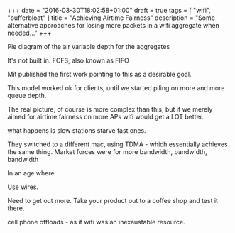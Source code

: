 +++
date = "2016-03-30T18:02:58+01:00"
draft = true
tags = [ "wifi", "bufferbloat" ]
title = "Achieving Airtime Fairness"
description = "Some alternative approaches for losing more packets in a wifi aggregate when needed..."
+++

Pie diagram of the air
variable depth for the aggregates

It's not built in. FCFS, also known as FIFO

Mit published the first work pointing to this as a desirable goal.

This model worked ok for clients, until we started piling on more
and more queue depth.

The real picture, of course is more complex than this, but if we merely
aimed for airtime fairness on more APs wifi would get a LOT better.

what happens is slow stations starve fast ones.

They switched to a different mac, using TDMA - which essentially achieves
the same thing. Market forces were for more bandwidth, bandwidth, bandwidth

In an age where 

Use wires.

Need to get out more.
Take your product out to a coffee shop and test it there.

cell phone offloads - as if wifi was an inexaustable resource.
